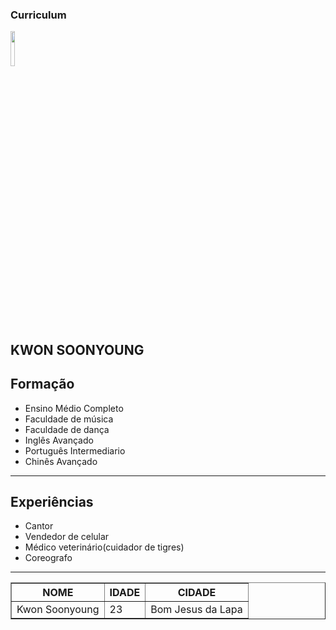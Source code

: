 <!DOCTYPE html>
<html lang="en">
<head>
    <meta charset="UTF-8">
    <meta name="viewport" content="width=device-width, initial-scale=1.0">
    <link rel="icon" href="/favicon/favicon.ico">
    <title>CURRICULO KWON SOONYOUNG</title>
</head>
<h3>Curriculum</h3>
<body>
    <img src="/02ddb2c22069d947a9dd6fca0db7f089.jpg" width="12%">
    <h2>KWON SOONYOUNG</h2>
    <h2>Formação</h2>
    <ul type="circle square">
        <li>Ensino Médio Completo</li>
        <li>Faculdade de música</li>
        <li>Faculdade de dança</li>
        <li>Inglês Avançado</li>
        <li>Português Intermediario</li>
        <li>Chinês Avançado</li>
    </ul>
    <hr>
    <h2>Experiências</h2>
    <ul type="circle square">
        <li>Cantor</li>
        <li>Vendedor de celular</li>
        <li>Médico veterinário(cuidador de tigres)</li>
        <li>Coreografo</li>
    </ul>
    <hr>
    <table border="1">
        <thead> <!--CABEÇALHO-->
            <th>NOME</th> <!--COLUNAS-->
            <th>IDADE</th>
            <th>CIDADE</th>
        </thead>
        <tbody> <!--CORPO DA TABELA-->
            <td>Kwon Soonyoung</td><!--LINHAS-->
            <td>23</td>
            <td>Bom Jesus da Lapa</td>
        </tbody>
    </table>

</body>
</html>
